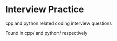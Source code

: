 # Interview Practice  
cpp and python related coding interview questions  

Found in cpp/ and python/ respectively  
